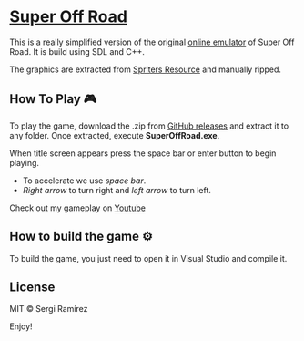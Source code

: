 ﻿# [Super Off Road](https://Orphen5.github.io/SuperOffRoad/)

This is a really simplified version of the original [online emulator](http://www.letsplaysega.com/play-super-off-road-online/) of Super Off Road. It is build using SDL and C++.

The graphics are extracted from [Spriters Resource](https://www.spriters-resource.com/genesis_32x_scd/superoffroad/) and manually ripped.

## How To Play 🎮
To play the game, download the .zip from [GitHub releases](https://github.com/Orphen5/SuperOffRoad/releases) and extract it to any folder. Once extracted, execute __SuperOffRoad.exe__.

When title screen appears press the space bar or enter button to begin playing.

- To accelerate we use _space_ _bar_.
- _Right_ _arrow_ to turn right and _left_ _arrow_ to turn left.

Check out my gameplay on [Youtube](https://youtube.com)

## How to build the game ⚙
To build the game, you just need to open it in Visual Studio and compile it.

## License
MIT © Sergi Ramírez

Enjoy!